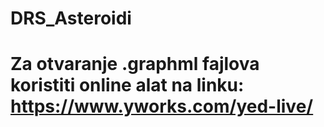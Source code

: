 # DRS_Asteroidi

# Za otvaranje .graphml fajlova koristiti online alat na linku: https://www.yworks.com/yed-live/ 